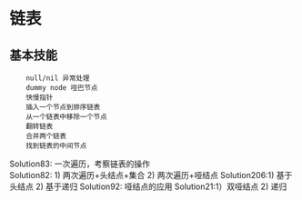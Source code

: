 # 链表  
## 基本技能
```
    null/nil 异常处理
    dummy node 哑巴节点
    快慢指针
    插入一个节点到排序链表
    从一个链表中移除一个节点
    翻转链表
    合并两个链表
    找到链表的中间节点
```

Solution83: 一次遍历，考察链表的操作  
Solution82: 1) 两次遍历+头结点+集合 2) 两次遍历+哑结点
Solution206:1) 基于头结点 2) 基于递归
Solution92: 哑结点的应用
Solution21:1）双哑结点 2) 递归
